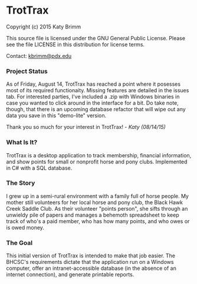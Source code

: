 # TrotTrax
Copyright (c) 2015 Katy Brimm

This source file is licensed under the GNU General Public License. Please see the file LICENSE in this distribution for license terms.

Contact: kbrimm@pdx.edu

### Project Status
As of Friday, August 14, TrotTrax has reached a point where it posesses most of its required functionaity. Missing features are detailed in the issues tab. For interested parties, I've included a .zip with Windows binaries in case you wanted to click around in the interface for a bit. Do take note, though, that there is an upcoming database refactor that will wipe out any data you save in this "demo-lite" version.

Thank you so much for your interest in TrotTrax! - *Katy (08/14/15)*

### What Is It?
TrotTrax is a desktop application to track membership, financial information, and show points for small or nonprofit horse and pony clubs. Implemented in C# with a SQL database.

### The Story
I grew up in a semi-rural environment with a family full of horse people. My mother still volunteers for her local horse and pony club, the Black Hawk Creek Saddle Club. As their volunteer "points person", she sifts through an unwieldy pile of papers and manages a behemoth spreadsheet to keep track of who's a paid member, who has how many points, and who owes or is owed money.

### The Goal
This initial version of TrotTrax is intended to make that job easier. The BHCSC's requirements dictate that the application run on a Windows computer, offer an intranet-accessible database (in the absence of an internet connection), and generate printable reports.
